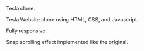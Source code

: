 Tesla clone.

Tesla Website clone using HTML, CSS, and Javascript.

Fully responsive.

Snap scrolling effect implemented like the original.
